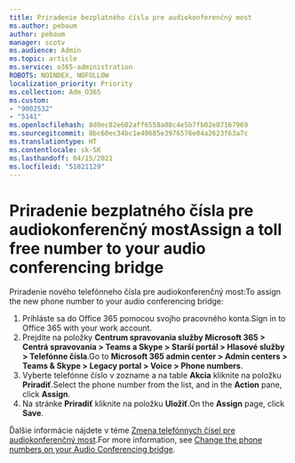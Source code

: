 ```yaml
---
title: Priradenie bezplatného čísla pre audiokonferenčný most
ms.author: pebaum
author: pebaum
manager: scotv
ms.audience: Admin
ms.topic: article
ms.service: o365-administration
ROBOTS: NOINDEX, NOFOLLOW
localization_priority: Priority
ms.collection: Adm_O365
ms.custom:
- "9002532"
- "5141"
ms.openlocfilehash: 8d0ec82e602aff6558a08c4e5b7fb02e07167969
ms.sourcegitcommit: 8bc60ec34bc1e40685e3976576e04a2623f63a7c
ms.translationtype: HT
ms.contentlocale: sk-SK
ms.lasthandoff: 04/15/2021
ms.locfileid: "51821129"
---
```

# <a name="assign-a-toll-free-number-to-your-audio-conferencing-bridge"></a><span data-ttu-id="41856-102">Priradenie bezplatného čísla pre audiokonferenčný most</span><span class="sxs-lookup"><span data-stu-id="41856-102">Assign a toll free number to your audio conferencing bridge</span></span>

<span data-ttu-id="41856-103">Priradenie nového telefónneho čísla pre audiokonferenčný most:</span><span class="sxs-lookup"><span data-stu-id="41856-103">To assign the new phone number to your audio conferencing bridge:</span></span>

1. <span data-ttu-id="41856-104">Prihláste sa do Office 365 pomocou svojho pracovného konta.</span><span class="sxs-lookup"><span data-stu-id="41856-104">Sign in to Office 365 with your work account.</span></span>
2. <span data-ttu-id="41856-105">Prejdite na položky **Centrum spravovania služby Microsoft 365 > Centrá spravovania > Teams a Skype > Starší portál > Hlasové služby > Telefónne čísla**.</span><span class="sxs-lookup"><span data-stu-id="41856-105">Go to **Microsoft 365 admin center > Admin centers > Teams & Skype > Legacy portal > Voice > Phone numbers**.</span></span>
3. <span data-ttu-id="41856-106">Vyberte telefónne číslo v zozname a na table **Akcia** kliknite na položku **Priradiť**.</span><span class="sxs-lookup"><span data-stu-id="41856-106">Select the phone number from the list, and in the **Action** pane, click **Assign**.</span></span>
4. <span data-ttu-id="41856-107">Na stránke **Priradiť** kliknite na položku **Uložiť**.</span><span class="sxs-lookup"><span data-stu-id="41856-107">On the **Assign** page, click **Save**.</span></span>

<span data-ttu-id="41856-108">Ďalšie informácie nájdete v téme [Zmena telefónnych čísel pre audiokonferenčný most](https://docs.microsoft.com/MicrosoftTeams/change-the-phone-numbers-on-your-audio-conferencing-bridge).</span><span class="sxs-lookup"><span data-stu-id="41856-108">For more information, see [Change the phone numbers on your Audio Conferencing bridge](https://docs.microsoft.com/MicrosoftTeams/change-the-phone-numbers-on-your-audio-conferencing-bridge).</span></span>
